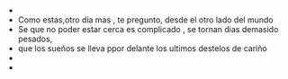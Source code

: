 -
- Como estas,otro dia mas , te pregunto, desde el  otro lado del mundo
- Se que no poder estar cerca es complicado , se tornan dias  demasido pesados,
- que los sueños se lleva ppor delante los ultimos destelos de cariño
-
-
